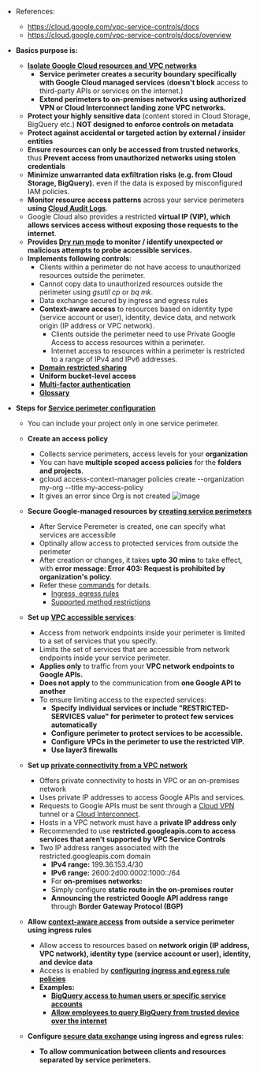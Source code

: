 - References:
  - https://cloud.google.com/vpc-service-controls/docs
  - https://cloud.google.com/vpc-service-controls/docs/overview
   
- **Basics purpose is:**
  - **[Isolate Google Cloud resources and VPC networks](https://cloud.google.com/vpc-service-controls/docs/overview#isolate)**
    - **Service perimeter creates a security boundary specifically with Google Cloud managed services** (**doesn't block** access to third-party APIs or services on the internet.)
    - **Extend perimeters to on-premises networks using authorized VPN or Cloud Interconnect landing zone VPC networks.**
  - **Protect your highly sensitive data** (content stored in Cloud Storage, BigQuery etc.) **NOT designed to enforce controls on metadata**
  - **Protect against accidental or targeted action by external / insider entities**
  - **Ensure resources can only be accessed from trusted networks**, thus **Prevent access from unauthorized networks using stolen credentials**
  - **Minimize unwarranted data exfiltration risks (e.g. from Cloud Storage, BigQuery).** even if the data is exposed by misconfigured IAM policies.
  - **Monitor resource access patterns** across your service perimeters **using [Cloud Audit Logs](https://cloud.google.com/vpc-service-controls/docs/audit-logging)**.
  - Google Cloud also provides a restricted **virtual IP (VIP), which allows services access without exposing those requests to the internet**.
  - **Provides [Dry run mode](https://cloud.google.com/vpc-service-controls/docs/dry-run-mode) to monitor / identify unexpected or malicious attempts to probe accessible services.**
  - **Implements following controls**:
    - Clients within a perimeter do not have access to unauthorized resources outside the perimeter.
    - Cannot copy data to unauthorized resources outside the perimeter using _gsutil cp_ or _bq mk_.
    - Data exchange secured by ingress and egress rules
    - **Context-aware access** to resources based on identity type (service account or user), identity, device data, and network origin (IP address or VPC network).
      - Clients outside the perimeter need to use Private Google Access to access resources within a perimeter.
      - Internet access to resources within a perimeter is restricted to a range of IPv4 and IPv6 addresses.
    - [**Domain restricted sharing**](https://cloud.google.com/resource-manager/docs/organization-policy/restricting-domains)
    - **Uniform bucket-level access**
    - **[Multi-factor authentication](https://cloud.google.com/identity/solutions/enforce-mfa)**
    - **[Glossary](https://cloud.google.com/vpc-service-controls/docs/overview#glossary)**  
  
- **Steps for [Service perimeter configuration](https://cloud.google.com/vpc-service-controls/docs/service-perimeters#stages)**
  - You can include your project only in one service perimeter.  
  - **Create an access policy**
    - Collects service perimeters, access levels for your **organization**
    - You can have **multiple scoped access policies** for the **folders and projects**.
    - gcloud access-context-manager policies create --organization my-org --title my-access-policy
    - It gives an error since Org is not created
![image](https://github.com/Ajit1279/GCP_Learning/assets/81754034/9c949cb0-1c5f-4f4f-91a9-f8074f610c95)


  - **Secure Google-managed resources by [creating service perimeters](https://cloud.google.com/vpc-service-controls/docs/create-service-perimeters)**
    - After Service Peremeter is created, one can specify what services are accessible
    - Optinally allow access to protected services from outside the perimeter
    - After creation or changes, it takes **upto 30 mins** to take effect, with **error message: Error 403: Request is prohibited by organization's policy.**
    - Refer these [commands](https://github.com/Ajit1279/GCP_Learning/blob/main/20240214_Security_Identity/20240302_VPCServiceControls/Create_Serv_perimeter.sh) for details.
      - [Ingress, egress rules](https://cloud.google.com/vpc-service-controls/docs/ingress-egress-rules#benefits-ingress-egress) 
      - [Supported method restrictions](https://cloud.google.com/vpc-service-controls/docs/supported-method-restrictions)    

  - **Set up [VPC accessible services](https://cloud.google.com/vpc-service-controls/docs/vpc-accessible-services)**:
    - Access from network endpoints inside your perimeter is limited to a set of services that you specify.
    - Limits the set of services that are accessible from network endpoints inside your service perimeter.
    - **Applies only** to traffic from your **VPC network endpoints to Google APIs.**
    - **Does not apply** to the communication from **one Google API to another**
    - To ensure limiting access to the expected services:
      - **Specify individual services or include "RESTRICTED-SERVICES value" for perimeter to protect few services automatically** 
      - **Configure perimeter to protect services to be accessible.**  
      - **Configure VPCs in the perimeter to use the restricted VIP.**
      - **Use layer3 firewalls**

  - **Set up [private connectivity from a VPC network](https://cloud.google.com/vpc-service-controls/docs/private-connectivity)**
    - Offers private connectivity to hosts in VPC or an on-premises network
    - Uses private IP addresses to access Google APIs and services.
    - Requests to Google APIs must be sent through a [Cloud VPN](https://cloud.google.com/network-connectivity/docs/vpn) tunnel or a [Cloud Interconnect](https://cloud.google.com/network-connectivity/docs/interconnect).
    - Hosts in a VPC network must have a **private IP address only**
    - Recommended to use **restricted.googleapis.com to access services that aren't supported by VPC Service Controls**
    - Two IP address ranges associated with the restricted.googleapis.com domain
      - **IPv4 range:** 199.36.153.4/30
      - **IPv6 range:** 2600:2d00:0002:1000::/64
      - For **on-premises networks:**
      - Simply configure **static route in the on-premises router**
      - **Announcing the restricted Google API address range** through **Border Gateway Protocol (BGP)**


  - **Allow [context-aware access](https://cloud.google.com/vpc-service-controls/docs/context-aware-access) from outside a service perimeter using ingress rules**
    - Allow access to resources based on **network origin (IP address, VPC network), identity type (service account or user), identity, and device data**
    - Access is enabled by **[configuring ingress and egress rule policies](https://cloud.google.com/vpc-service-controls/docs/configuring-ingress-egress-policies)**
    - **Examples:**
      - **[BigQuery access to human users or specific service accounts](https://cloud.google.com/vpc-service-controls/docs/context-aware-access#allow_human_users_to_access_bigquery_from_the_internet_and_only_specific_service_accounts_access_from_a_specified_ip_range)**
      - **[Allow employees to query BigQuery from trusted device over the internet](https://cloud.google.com/vpc-service-controls/docs/context-aware-access#allow_employees_to_query_bigquery_from_trusted_devices_over_the_internet_and_a_specific_service_account_to_privately_load_data_to_a_cloud_storage_bucket_source_data)**  

  - **Configure [secure data exchange](https://cloud.google.com/vpc-service-controls/docs/secure-data-exchange) using ingress and egress rules**:
    - **To allow communication between clients and resources separated by service perimeters.**
